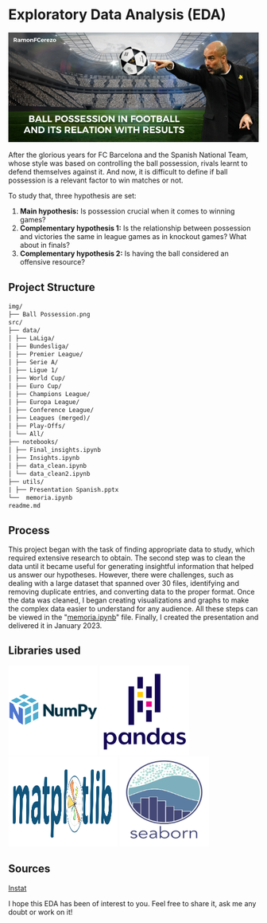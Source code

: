 <h1>Exploratory Data Analysis (EDA)</h1>
<div id="header" align="center">
  <img src="https://github.com/RamonFCerezo/EDA-Possession-in-football/blob/main/img/Ball%20Possession.png" width="800"/>
</div>

After the glorious years for FC Barcelona and the Spanish National Team, whose style was based on controlling the ball possession, rivals learnt to defend themselves against it. And now, it is difficult to define if ball possession is a relevant factor to win matches or not.

To study that, three hypothesis are set:
  <ol>
    <li><strong>Main hypothesis:</strong> Is possession crucial when it comes to winning games?</li>
    <li><strong>Complementary hypothesis 1:</strong> Is the relationship between possession and victories the same in league games as in knockout games? What about in finals?</li>
    <li><strong>Complementary hypothesis 2:</strong> Is having the ball considered an offensive resource?</li>
  </ol>
  
<h2>Project Structure</h2>

```
img/
├── Ball Possession.png
src/
├── data/
│ ├── LaLiga/
│ ├── Bundesliga/
│ ├── Premier League/
│ ├── Serie A/
│ ├── Ligue 1/
│ ├── World Cup/
│ ├── Euro Cup/
│ ├── Champions League/
│ ├── Europa League/
│ ├── Conference League/
│ ├── Leagues (merged)/
│ ├── Play-Offs/
│ └── All/
├── notebooks/
│ ├── Final_insights.ipynb
│ ├── Insights.ipynb
│ ├── data_clean.ipynb
│ └── data_clean2.ipynb
├── utils/
| ├── Presentation Spanish.pptx
└──  memoria.ipynb 
readme.md
```

<h2>Process</h2>
<p>This project began with the task of finding appropriate data to study, which required extensive research to obtain. The second step was to clean the data until it became useful for generating insightful information that helped us answer our hypotheses. However, there were challenges, such as dealing with a large dataset that spanned over 30 files, identifying and removing duplicate entries, and converting data to the proper format. Once the data was cleaned, I began creating visualizations and graphs to make the complex data easier to understand for any audience. All these steps can be viewed in the "<a href="https://github.com/RamonFCerezo/EDA-Possession-in-football/blob/main/src/Memoria.ipynb">memoria.ipynb</a>" file. Finally, I created the presentation and delivered it in January 2023.</p>

<h2>Libraries used</h2>
<div>
<img src="https://github.com/devicons/devicon/blob/master/icons/numpy/numpy-original-wordmark.svg" title="Numpy" **alt="Numpy" width="180" height="180"/>
<img src="https://github.com/devicons/devicon/blob/master/icons/pandas/pandas-original-wordmark.svg" title="Pandas" **alt="Pandas" width="180" height="180"/>
<img src="https://github.com/RamonFCerezo/EDA-Possession-in-football/blob/main/img/matplotlib.svg" title="Pandas" **alt="Pandas" width="220" height="180"/>
<img src="https://github.com/RamonFCerezo/EDA-Possession-in-football/blob/main/img/Seaborn.svg" title="Pandas" **alt="Pandas" width="180" height="180"/>
</div>

<h2>Sources</h2> 
<a href="https://instatsport.com/">Instat</a>

<p>I hope this EDA has been of interest to you. Feel free to share it, ask me any doubt or work on it!</p>
